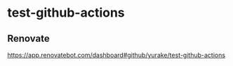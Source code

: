# test-github-actions

## Renovate
https://app.renovatebot.com/dashboard#github/yurake/test-github-actions
